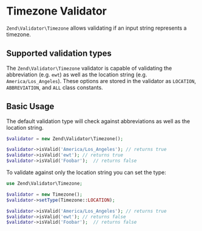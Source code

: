# Timezone Validator

`Zend\Validator\Timezone` allows validating if an input string represents a
timezone.

## Supported validation types

The `Zend\Validator\Timezone` validator is capable of validating the
abbreviation (e.g. `ewt`) as well as the location string (e.g.
`America/Los_Angeles`). These options are stored in the validator as
`LOCATION`, `ABBREVIATION`, and `ALL` class constants.

## Basic Usage

The default validation type will check against abbreviations as well as the
location string.

```php
$validator = new Zend\Validator\Timezone();

$validator->isValid('America/Los_Angeles'); // returns true
$validator->isValid('ewt'); // returns true
$validator->isValid('Foobar');  // returns false
```

To validate against only the location string you can set the type:

```php
use Zend\Validator\Timezone;

$validator = new Timezone();
$validator->setType(Timezone::LOCATION);

$validator->isValid('America/Los_Angeles'); // returns true
$validator->isValid('ewt'); // returns false
$validator->isValid('Foobar');  // returns false
```

